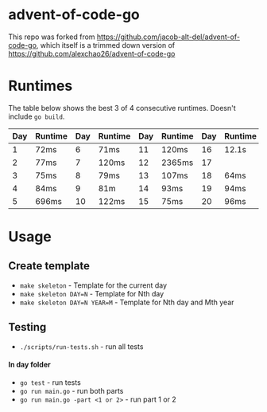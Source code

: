 # advent-of-code-go

This repo was forked from https://github.com/jacob-alt-del/advent-of-code-go, which itself is a trimmed down version of https://github.com/alexchao26/advent-of-code-go

# Runtimes
The table below shows the best 3 of 4 consecutive runtimes. Doesn't include `go build`.

| Day | Runtime | Day | Runtime | Day | Runtime | Day | Runtime | Day | Runtime |
|-----|---------|-----|---------|-----|---------|-----|---------|-----|---------|
| 1   | 72ms    | 6   | 71ms    | 11  | 120ms   | 16  | 12.1s   | 21  |         |
| 2   | 77ms    | 7   | 120ms   | 12  | 2365ms  | 17  |         | 22  |         |
| 3   | 75ms    | 8   | 79ms    | 13  | 107ms   | 18  | 64ms    | 23  |         |
| 4   | 84ms    | 9   | 81m     | 14  | 93ms    | 19  | 94ms    | 24  |         |
| 5   | 696ms   | 10  | 122ms   | 15  | 75ms    | 20  | 96ms    | 25  |         |

# Usage

## Create template
* `make skeleton` - Template for the current day
* `make skeleton DAY=N` -  Template for Nth day
* `make skeleton DAY=N YEAR=M` - Template for Nth day and Mth year

## Testing
* `./scripts/run-tests.sh` - run all tests

#### In day folder
* `go test` - run tests
* `go run main.go` - run both parts
* `go run main.go -part <1 or 2>` - run part 1 or 2
